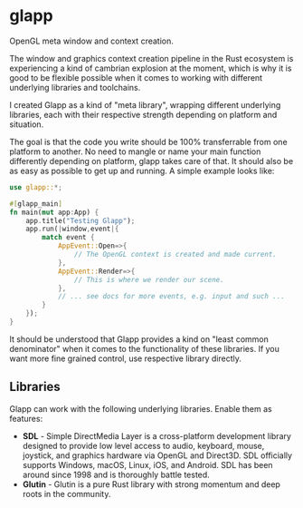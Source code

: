 # glapp
OpenGL meta window and context creation.

The window and graphics context creation pipeline in the Rust ecosystem is experiencing a kind of cambrian explosion at the moment, 
which is why it is good to be flexible possible when it comes to working with different underlying libraries and toolchains.

I created Glapp as a kind of "meta library", wrapping different underlying libraries, each with their respective strength depending
on platform and situation.

The goal is that the code you write should be 100% transferrable from one platform to another. No need to mangle or name your main function differently
depending on platform, glapp takes care of that. It should also be as easy as possible to get up and running. A simple example looks like:

```rust
use glapp::*;

#[glapp_main]
fn main(mut app:App) {
    app.title("Testing Glapp");
    app.run(|window,event|{
        match event {
            AppEvent::Open=>{
                // The OpenGL context is created and made current.
            },
            AppEvent::Render=>{
                // This is where we render our scene.
            },
            // ... see docs for more events, e.g. input and such ...
        }
    });
}
```

It should be understood that Glapp provides a kind on "least common denominator" when it comes to the functionality
of these libraries. If you want more fine grained control, use respective library directly.

## Libraries
Glapp can work with the following underlying libraries. Enable them as features:

- **SDL** - Simple DirectMedia Layer is a cross-platform development library designed to provide low level access to audio, 
  keyboard, mouse, joystick, and graphics hardware via OpenGL and Direct3D. SDL officially supports Windows, macOS, Linux, iOS, and Android.
  SDL has been around since 1998 and is thoroughly battle tested. 
- **Glutin** - Glutin is a pure Rust library with strong momentum and deep roots in the community.
